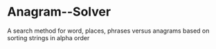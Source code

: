 # Anagram--Solver
A search method for word, places, phrases versus anagrams based on sorting strings in alpha order
